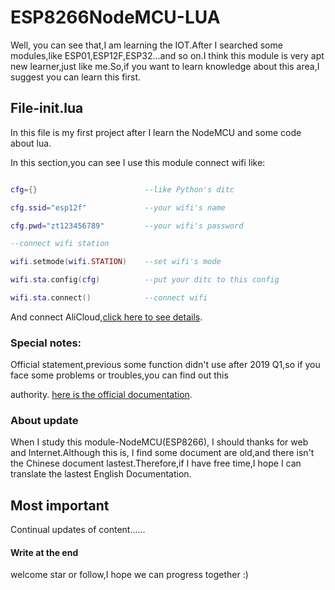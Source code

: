 # ESP8266NodeMCU-LUA
Well, you can see that,I am learning the IOT.After I searched some modules,like ESP01,ESP12F,ESP32...and so on.I think this module is
very apt new learner,just like me.So,if you want to learn knowledge about this area,I suggest you can learn this first.

## File-init.lua
In this file is my first project after I learn the NodeMCU and some code about lua.

In this section,you can see I use this module connect wifi like:

``` lua

cfg={}                        --like Python's ditc

cfg.ssid="esp12f"             --your wifi's name

cfg.pwd="zt123456789"         --your wifi's password

--connect wifi station

wifi.setmode(wifi.STATION)    --set wifi's mode

wifi.sta.config(cfg)          --put your ditc to this config

wifi.sta.connect()            --connect wifi

```

And connect AliCloud,[click here to see details](https://github.com/dreamofTaotao/ESP8266NodeMCU-LUA/blob/master/init.lua).

### Special notes:

Official statement,previous some function didn't use after 2019 Q1,so if you face some problems or troubles,you can find out this 

authority. [here is the official documentation](https://nodemcu.readthedocs.io/en/master/).

### About update

When I study this module-NodeMCU(ESP8266), I should thanks for web and Internet.Although this is, I find some document are old,and 
there isn't the Chinese document lastest.Therefore,if I have free time,I hope I can translate the lastest English Documentation.

## Most important

Continual updates of content......

#### Write at the end

welcome star or follow,I hope we can progress together :)
